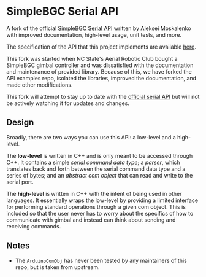 # SimpleBGC Serial API

A fork of the official [SimpleBGC Serial
API](https://github.com/alexmos/sbgc-api-examples) written by Aleksei
Moskalenko with improved documentation, high-level usage, unit tests, and more.

The specification of the API that this project implements are available
[here](http://www.basecamelectronics.com/serialapi/).

This fork was started when NC State's Aerial Robotic Club bought a SimpleBGC
gimbal controller and was dissatisfied with the documentation and maintenance
of provided library. Because of this, we have forked the API examples repo,
isolated the libraries, improved the documentation, and made other
modifications.

This fork will attempt to stay up to date with the [official serial
API](http://www.basecamelectronics.com/serialapi/) but will not be actively
watching it for updates and changes.

## Design

Broadly, there are two ways you can use this API: a low-level and a high-level.

The **low-level** is written in C++ and is only meant to be accessed through
C++. It contains a simple *serial command data type*; a *parser*, which
translates back and forth between the serial command data type and a series of
bytes; and an *abstract com object* that can read and write to the serial port.

The **high-level** is written in C++ with the intent of being used in other
languages. It essentially wraps the low-level by providing a limited interface
for performing standard operations through a given com object. This is included
so that the user never has to worry about the specifics of how to communicate
with gimbal and instead can think about sending and receiving commands.

## Notes

* The `ArduinoComObj` has never been tested by any maintainers of this repo,
  but is taken from upstream.
